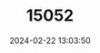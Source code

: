 ---
title: "15052"
category: "Ochotona pusilla"
draft: false
date: 2024-02-22 13:03:50
languages:
  English: ["Little Pika", "Steppe Pika"]
  Russian: ["Chekushka", "Stepnaya pischuha"]
---
